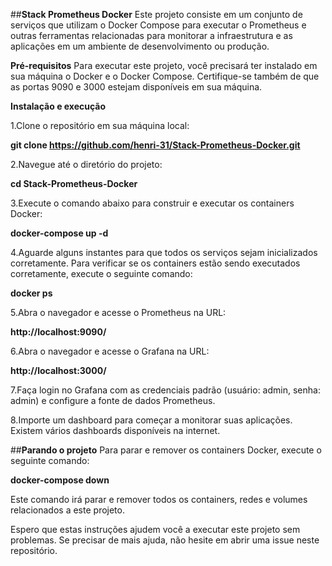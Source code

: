 ##**Stack Prometheus Docker**
Este projeto consiste em um conjunto de serviços que utilizam o Docker Compose para executar o Prometheus e outras ferramentas relacionadas para monitorar a infraestrutura e as aplicações em um ambiente de desenvolvimento ou produção.

**Pré-requisitos**
Para executar este projeto, você precisará ter instalado em sua máquina o Docker e o Docker Compose. Certifique-se também de que as portas 9090 e 3000 estejam disponíveis em sua máquina.

**Instalação e execução**

1.Clone o repositório em sua máquina local:

**git clone https://github.com/henri-31/Stack-Prometheus-Docker.git**

2.Navegue até o diretório do projeto:

**cd Stack-Prometheus-Docker**

3.Execute o comando abaixo para construir e executar os containers Docker:

**docker-compose up -d**

4.Aguarde alguns instantes para que todos os serviços sejam inicializados corretamente. Para verificar se os containers estão sendo executados corretamente, execute o seguinte comando:

**docker ps**

5.Abra o navegador e acesse o Prometheus na URL:

**http://localhost:9090/**

6.Abra o navegador e acesse o Grafana na URL:

**http://localhost:3000/**

7.Faça login no Grafana com as credenciais padrão (usuário: admin, senha: admin) e configure a fonte de dados Prometheus.

8.Importe um dashboard para começar a monitorar suas aplicações. Existem vários dashboards disponíveis na internet.


##**Parando o projeto**
Para parar e remover os containers Docker, execute o seguinte comando:

**docker-compose down**

Este comando irá parar e remover todos os containers, redes e volumes relacionados a este projeto.

Espero que estas instruções ajudem você a executar este projeto sem problemas. Se precisar de mais ajuda, não hesite em abrir uma issue neste repositório.





